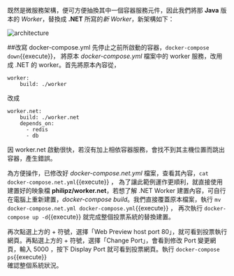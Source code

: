 既然是微服務架構，便可方便抽換其中一個容器服務元件，因此我們將那 **Java** 版本的 *Worker*，替換成 **.NET** 所寫的*新 Worker*，新架構如下：

![architecture](https://cloud.githubusercontent.com/assets/664465/17456546/ba03d8a4-5c0d-11e6-94a5-31f5e1432edb.png)

##改寫 docker-compose.yml
先停止之前所啟動的容器，`docker-compose down`{{execute}}，
將原本 *docker-compose.yml* 檔案中的 worker 服務，改用成 .NET 的 worker。首先將原本內容從，
```
worker: 
    build: ./worker
```
改成
```
worker.net:
    build: ./worker.net
    depends_on: 
      - redis 
      - db
```
因 worker.net 啟動很快，若沒有加上相依容器服務，會找不到其主機位置而跳出容器，產生錯誤。

為方便操作，已修改好 *docker-compose.net.yml* 檔案，查看其內容，`cat docker-compose.net.yml`{{execute}} ，
為了讓此範例運作更順利，就直接使用建置好的映象檔 **philipz/worker.net**，若想了解 .NET Worker 建置內容，可自行在電腦上重新建置，*docker-compose build*。我們直接覆蓋原本檔案，執行 `mv docker-compose.net.yml docker-compose.yml`{{execute}} ，
再次執行 `docker-compose up -d`{{execute}} 
就完成整個投票系統的替換建置。

再次點選上方的 + 符號，選擇「Web Preview host port 80」，就可看到投票執行網頁。再點選上方的 + 符號，選擇「Change Port」，會看到修改 Port 變更網頁，輸入 5000 ，按下 Display Port 就可看到投票網頁。執行 `docker-compose ps`{{execute}}  
確認整個系統狀況。